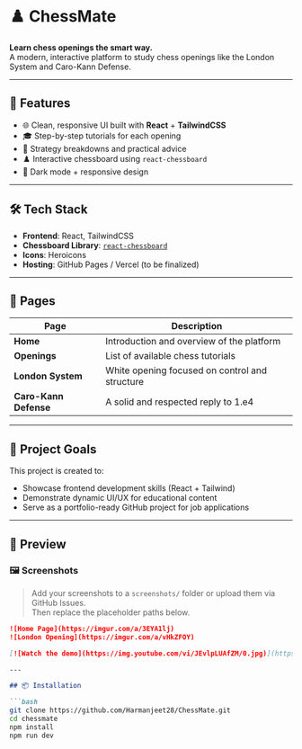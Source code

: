 # ♟️ ChessMate

**Learn chess openings the smart way.**  
A modern, interactive platform to study chess openings like the London System and Caro-Kann Defense.

---

## 🚀 Features

- 🌐 Clean, responsive UI built with **React** + **TailwindCSS**
- 🎓 Step-by-step tutorials for each opening
- 🧠 Strategy breakdowns and practical advice
- ♟️ Interactive chessboard using `react-chessboard`
- 🌙 Dark mode + responsive design

---

## 🛠️ Tech Stack

- **Frontend**: React, TailwindCSS
- **Chessboard Library**: [`react-chessboard`](https://www.npmjs.com/package/react-chessboard)
- **Icons**: Heroicons
- **Hosting**: GitHub Pages / Vercel (to be finalized)

---

## 📂 Pages

| Page               | Description                                       |
|--------------------|---------------------------------------------------|
| **Home**           | Introduction and overview of the platform         |
| **Openings**       | List of available chess tutorials                 |
| **London System**  | White opening focused on control and structure    |
| **Caro-Kann Defense** | A solid and respected reply to 1.e4             |

---

## 🎯 Project Goals

This project is created to:

- Showcase frontend development skills (React + Tailwind)
- Demonstrate dynamic UI/UX for educational content
- Serve as a portfolio-ready GitHub project for job applications

---

## 📸 Preview

### 🖼️ Screenshots

> Add your screenshots to a `screenshots/` folder or upload them via GitHub Issues.  
> Then replace the placeholder paths below.

```md
![Home Page](https://imgur.com/a/3EYA1lj)
![London Opening](https://imgur.com/a/vHkZFOY)

[![Watch the demo](https://img.youtube.com/vi/JEvlpLUAfZM/0.jpg)](https://www.youtube.com/watch?v=JEvlpLUAfZM)

---

## 📦 Installation

```bash
git clone https://github.com/Harmanjeet28/ChessMate.git
cd chessmate
npm install
npm run dev

